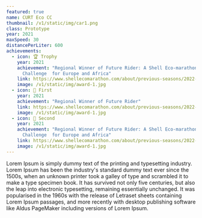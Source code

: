 ```yaml
---
featured: true
name: CURT Eco CC
thumbnail: /v1/static/img/car1.png
class: Prototype
year: 2021
maxSpeed: 30
distancePerLiter: 600
achievements:
  - icon: 🏆 Trophy
    year: 2021
    achievement: "Regional Winner of Future Rider: A Shell Eco-marathon
      Challenge  for Europe and Africa"
    link: https://www.shellecomarathon.com/about/previous-seasons/2022-programme/virtual/future-rider/cairo-uni-eco-racing-team-uc.html
    image: /v1/static/img/award-1.jpg
  - icon: 🥇 First
    year: 2021
    achievement: "Regional Winner of Future Rider"
    link: https://www.shellecomarathon.com/about/previous-seasons/2022-programme/virtual/future-rider/cairo-uni-eco-racing-team-uc.html
    image: /v1/static/img/award-1.jpg
  - icon: 🥈 Second
    year: 2021
    achievement: "Regional Winner of Future Rider: A Shell Eco-marathon
      Challenge  for Europe and Africa"
    link: https://www.shellecomarathon.com/about/previous-seasons/2022-programme/virtual/future-rider/cairo-uni-eco-racing-team-uc.html
    image: /v1/static/img/award-1.jpg
---
```

Lorem Ipsum is simply dummy text of the printing and typesetting industry. Lorem Ipsum has been the industry's standard dummy text ever since the 1500s, when an unknown printer took a galley of type and scrambled it to make a type specimen book. It has survived not only five centuries, but also the leap into electronic typesetting, remaining essentially unchanged. It was popularised in the 1960s with the release of Letraset sheets containing Lorem Ipsum passages, and more recently with desktop publishing software like Aldus PageMaker including versions of Lorem Ipsum.